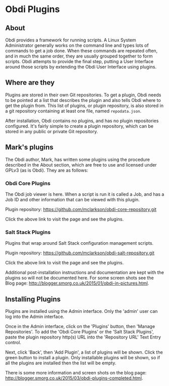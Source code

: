 # Obdi Plugins

## About

Obdi provides a framework for running scripts. A Linux System Administrator generally works on the command line and types lots of commands to get a job done. When these commands are repeated often, and in much the same order, they are usually grouped together to form scripts. Obdi attempts to provide the final step, putting a User Interface around those scripts by extending the Obdi User Interface using plugins.

## Where are they

Plugins are stored in their own Git repositories. To get a plugin, Obdi needs to be pointed at a list that describes the plugin and also tells Obdi where to get the plugin from. This list of plugins, or plugin repository, is also stored in a git repository containing at least one file, named `repodata.json`.

After installation, Obdi contains no plugins, and has no plugin repositories configured. It's fairly simple to create a plugin repository, which can be stored in any public or private Git repository.

## Mark's plugins

The Obdi author, Mark, has written some plugins using the procedure described in the About section, which are free to use and licensed under GPLv3 (as is Obdi). They are as follows:

### Obdi Core Plugins
The Obdi job viewer is here. When a script is run it is called a Job, and has a Job ID and other information that can be viewed with this plugin.

Plugin repository: https://github.com/mclarkson/obdi-core-repository.git

Click the above link to visit the page and see the plugins.

### Salt Stack Plugins
Plugins that wrap around Salt Stack configuration management scripts.

Plugin repository: https://github.com/mclarkson/obdi-salt-repository.git

Click the above link to visit the page and see the plugins.

Additional post-installation instructions and documentation are kept with the plugins so will not be documented here. For some screen shots see the Blog page: http://blogger.smorg.co.uk/2015/01/obdi-in-pictures.html.

## Installing Plugins

Plugins are installed using the Admin interface. Only the 'admin' user can log into the Admin interface.

Once in the Admin interface, click on the 'Plugins' button, then 'Manage Repositories'. To add the 'Obdi Core Plugins' or the 'Salt Stack Plugins', paste the plugin repository http(s) URL into the 'Repository URL' Text Entry control.

Next, click 'Back', then 'Add Plugin', a list of plugins will be shown. Click the green button to install a plugin. Only installable plugins will be shown, so if all the plugins are installed then the list will be empty.

There is some more information and screen shots on the blog page: http://blogger.smorg.co.uk/2015/03/obdi-plugins-completed.html.

